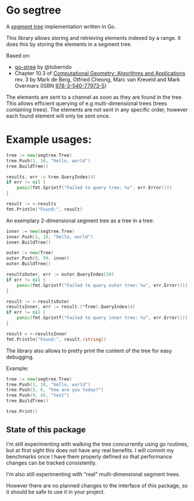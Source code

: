 # Go segtree

A [segment tree](http://en.wikipedia.org/wiki/Segment_tree) implementation written in Go.

This library allows storing and retrieving elements indexed by a range. It does this by storing the elements in a segment tree.

Based on:
- [go-stree](https://github.com/toberndo/go-stree) by @toberndo
- Chapter 10.3 of [Computational Geometry: Algorithms and Applications](http://www.cs.uu.nl/geobook/) rev. 3 by Mark de Berg, Otfried Cheong, Marc van Kreveld and Mark Overmars (ISBN [978-3-540-77973-5](http://link.springer.com/book/10.1007%2F978-3-540-77974-2))

The elements are sent to a channel as soon as they are found in the tree. This allows efficient querying of e.g multi-dimensional trees (trees containing trees). The elements are not sent in any specific order, however each found element will only be sent once.

# Example usages:

```go
tree := new(segtree.Tree)
tree.Push(1, 10, "hello, world")
tree.BuildTree()

results, err := tree.QueryIndex(4)
if err != nil {
	panic(fmt.Sprintf("Failed to query tree: %s", err.Error()))
}

result := <-results
fmt.Println("Found:", result)
```

An exemplary 2-dimensional segment tree as a tree in a tree:
```go
inner := new(segtree.Tree)
inner.Push(1, 10, "hello, world")
inner.BuildTree()

outer := new(Tree)
outer.Push(0, 99, inner)
outer.BuildTree()

resultsOuter, err := outer.QueryIndex(10)
if err != nil {
	panic(fmt.Sprintf("Failed to query outer tree: %s", err.Error()))
}

result := <-resultsOuter
resultsInner, err := result.(*Tree).QueryIndex(4)
if err != nil {
	panic(fmt.Sprintf("Failed to query inner tree: %s", err.Error()))
}

result = <-resultsInner
fmt.Println("Found:", result.(string))
```

The library also allows to pretty print the content of the tree for easy debugging.

Example:
```go
tree := new(segtree.Tree)
tree.Push(1, 10, "hello, world")
tree.Push(5, 6, "how are you today?")
tree.Push(9, 45, "test")
tree.BuildTree()

tree.Print()
```

## State of this package

I'm still experimenting with walking the tree concurrently using go routines, but at first sight this does not have any real benefits.
I will commit my benchmarks once I have them properly defined so that performance changes can be tracked consistently.

I'm also still experimenting with "real" multi-dimensional segment trees.

However there are no planned changes to the interface of this package, so it should be safe to use it in your project.
